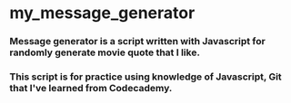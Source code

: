 # my_message_generator

### Message generator is a script written with Javascript for randomly generate movie quote that I like.
### This script is for practice using knowledge of Javascript, Git that I've learned from Codecademy.
